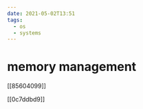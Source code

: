 ```yaml
---
date: 2021-05-02T13:51
tags: 
  - os
  - systems
---
```


# memory management

[[85604099]]

[[0c7ddbd9]]

